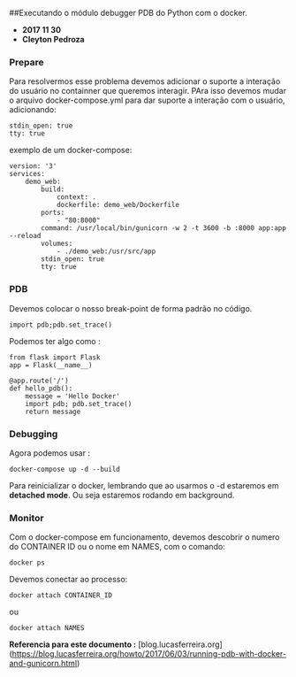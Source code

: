 ##Executando o módulo debugger PDB do Python com o docker.
- **2017 11 30** 
- **Cleyton Pedroza**


### Prepare
Para resolvermos esse problema devemos adicionar o suporte a interação do usuário no containner que queremos interagir. PAra isso devemos mudar o arquivo docker-compose.yml para dar suporte a interação com o usuário, adicionando:

	stdin_open: true 
	tty: true

exemplo de um docker-compose:

	version: '3'		
	services:
	    demo_web:
	        build:
	            context: .
	            dockerfile: demo_web/Dockerfile
	        ports:
	            - "80:8000"
	        command: /usr/local/bin/gunicorn -w 2 -t 3600 -b :8000 app:app --reload
	        volumes:
	            - ./demo_web:/usr/src/app
	        stdin_open: true
	        tty: true
### PDB
Devemos colocar o nosso break-point de forma padrão no código. 
	
	import pdb;pdb.set_trace()

Podemos ter algo como :

	from flask import Flask
	app = Flask(__name__)
	
	@app.route('/')
	def hello_pdb():
	    message = 'Hello Docker'
	    import pdb; pdb.set_trace()
	    return message
	    
### Debugging

Agora podemos usar : 

	docker-compose up -d --build 

Para reinicializar o docker, lembrando que ao usarmos o -d estaremos em **detached mode**. Ou seja estaremos rodando em background.



### Monitor
Com o docker-compose em funcionamento, devemos descobrir o numero do CONTAINER ID ou o nome em NAMES, com o comando:
	
	docker ps
	
Devemos conectar ao processo:

	docker attach CONTAINER_ID
	
ou 

	docker attach NAMES


__Referencia para este documento :__ [blog.lucasferreira.org] (https://blog.lucasferreira.org/howto/2017/06/03/running-pdb-with-docker-and-gunicorn.html)
